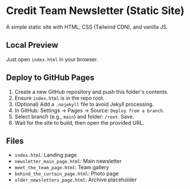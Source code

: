 # Credit Team Newsletter (Static Site)

A simple static site with HTML, CSS (Tailwind CDN), and vanilla JS.

## Local Preview
Just open `index.html` in your browser.

## Deploy to GitHub Pages
1. Create a new GitHub repository and push this folder's contents.
2. Ensure `index.html` is in the repo root.
3. (Optional) Add a `.nojekyll` file to avoid Jekyll processing.
4. In GitHub: Settings → Pages → Source: `Deploy from a branch`.
5. Select branch (e.g., `main`) and folder: `/root`. Save.
6. Wait for the site to build, then open the provided URL.

## Files
- `index.html`: Landing page
- `newsletter_main_page.html`: Main newsletter
- `meet_the_team_page.html`: Team gallery
- `behind_the_curtain_page.html`: Photo page
- `older_newsletters_page.html`: Archive placeholder 